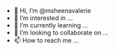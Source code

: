 - 👋 Hi, I’m @msheenavalerie
- 👀 I’m interested in ...
- 🌱 I’m currently learning ...
- 💞️ I’m looking to collaborate on ...
- 📫 How to reach me ...

<!---
msheenavalerie/msheenavalerie is a ✨ special ✨ repository because its `README.md` (this file) appears on your GitHub profile.
You can click the Preview link to take a look at your changes.
--->
